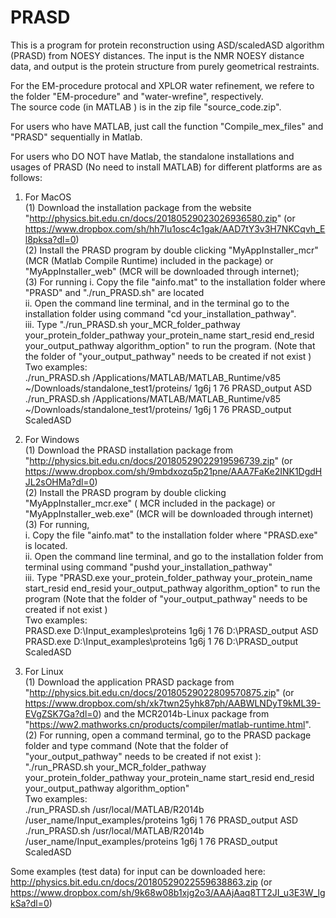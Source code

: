 # PRASD
This is a program for protein reconstruction using ASD/scaledASD algorithm (PRASD) from NOESY distances. The input is the NMR NOESY distance data, and  output is the protein structure from purely geometrical restraints. 

For the EM-procedure protocal and XPLOR water refinement, we refere to the folder "EM-procedure" and "water-wrefine", respectively.    
The source code (in MATLAB ) is in the zip file "source_code.zip". 


For users who have MATLAB, just call the function "Compile_mex_files" and "PRASD" sequentially in Matlab. 


For users who DO NOT have Matlab, the standalone installations and usages of PRASD (No need to install MATLAB) for different platforms are as follows:

1) For MacOS       
  (1)  Download the installation package from the website "http://physics.bit.edu.cn/docs/20180529023026936580.zip" (or https://www.dropbox.com/sh/hh7lu1osc4c1gak/AAD7tY3v3H7NKCqvh_El8pksa?dl=0)       
  (2)  Install the PRASD program by double clicking "MyAppInstaller_mcr" (MCR (Matlab Compile Runtime) included in the package) or "MyAppInstaller_web" (MCR will be downloaded through internet);       
  (3) For running
          i.  Copy the file "ainfo.mat" to the installation folder where "PRASD" and "./run_PRASD.sh" are located             
          ii. Open the command line terminal, and in the terminal go to the installation folder using command "cd your_installation_pathway".          
          iii. Type "./run_PRASD.sh your_MCR_folder_pathway your_protein_folder_pathway your_protein_name start_resid end_resid your_output_pathway algorithm_option" to run the program. (Note that the folder of "your_output_pathway" needs to be created if not exist  )            
              Two examples:                
              ./run_PRASD.sh /Applications/MATLAB/MATLAB_Runtime/v85 ~/Downloads/standalone_test1/proteins/ 1g6j 1 76 PRASD_output ASD        
              ./run_PRASD.sh /Applications/MATLAB/MATLAB_Runtime/v85 ~/Downloads/standalone_test1/proteins/ 1g6j 1 76 PRASD_output ScaledASD        

2) For Windows     
  (1)  Download the PRASD installation package  from "http://physics.bit.edu.cn/docs/20180529022919596739.zip" (or https://www.dropbox.com/sh/9mbdxozq5p21pne/AAA7FaKe2INK1DgdHJL2sOHMa?dl=0)    
  (2)  Install the PRASD program by double clicking "MyAppInstaller_mcr.exe" ( MCR included in the package) or "MyAppInstaller_web.exe" (MCR will be downloaded through internet)    
  (3)  For running,     
          i.  Copy the file "ainfo.mat" to the installation folder where "PRASD.exe" is located.   
          ii.  Open the command line terminal, and go to the installation folder from terminal using command "pushd your_installation_pathway"    
          iii. Type "PRASD.exe your_protein_folder_pathway your_protein_name start_resid end_resid your_output_pathway algorithm_option" to run the program  (Note that the folder of "your_output_pathway" needs to be created if not exist  )  
          Two examples:    
            PRASD.exe D:\Input_examples\proteins 1g6j 1 76 D:\PRASD_output ASD     
            PRASD.exe D:\Input_examples\proteins 1g6j 1 76 D:\PRASD_output ScaledASD    
 
3) For Linux       
  (1)  Download the application PRASD package from "http://physics.bit.edu.cn/docs/20180529022809570875.zip" (or https://www.dropbox.com/sh/xk7twn25yhk87ph/AABWLNDyT9kML39-EVgZSK7Ga?dl=0) and the MCR2014b-Linux package from "https://ww2.mathworks.cn/products/compiler/matlab-runtime.html".       
  (2)  For running, open a command terminal, go to the PRASD package folder and type command (Note that the folder of "your_output_pathway" needs to be created if not exist  ):        
        "./run_PRASD.sh your_MCR_folder_pathway your_protein_folder_pathway your_protein_name start_resid end_resid your_output_pathway algorithm_option"        
     Two examples:                
        ./run_PRASD.sh /usr/local/MATLAB/R2014b /user_name/Input_examples/proteins 1g6j 1 76 PRASD_output ASD       
        ./run_PRASD.sh /usr/local/MATLAB/R2014b /user_name/Input_examples/proteins 1g6j 1 76 PRASD_output ScaledASD       
  
Some examples (test data) for input  can be downloaded here: http://physics.bit.edu.cn/docs/20180529022559638863.zip (or https://www.dropbox.com/sh/9k68w08b1xjg2o3/AAAjAaq8TT2JI_u3E3W_lgkSa?dl=0)

